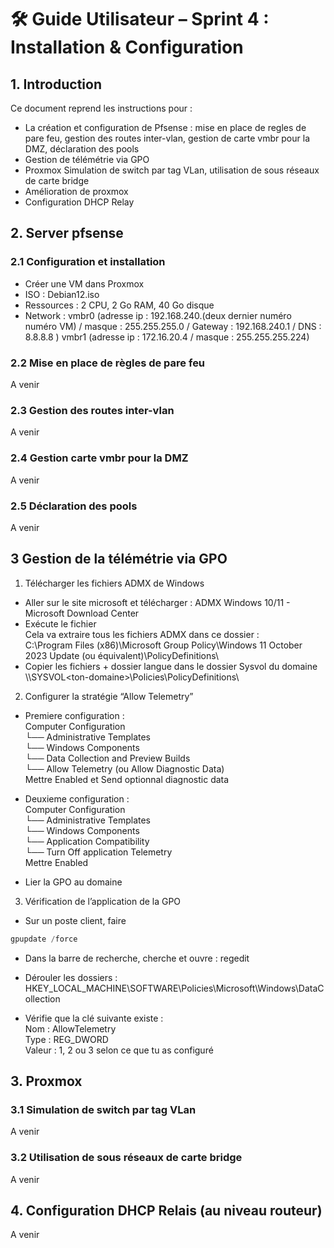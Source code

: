 # 🛠️ Guide Utilisateur – Sprint 4 : Installation & Configuration

## 1. Introduction

Ce document reprend les instructions pour :   
- La création et configuration de Pfsense : mise en place de regles de pare feu, gestion des routes inter-vlan, gestion de carte vmbr pour la DMZ, déclaration des pools  
- Gestion de télémétrie via GPO    
- Proxmox Simulation de switch par tag VLan, utilisation de sous réseaux de carte bridge  
- Amélioration de proxmox
- Configuration DHCP Relay  

## 2. Server pfsense

### 2.1 Configuration et installation  
- Créer une VM dans Proxmox 
- ISO : Debian12.iso
- Ressources : 2 CPU, 2 Go RAM, 40 Go disque
- Network : 
vmbr0 (adresse ip : 192.168.240.(deux dernier numéro numéro VM) / masque : 255.255.255.0 / Gateway : 192.168.240.1 / DNS : 8.8.8.8 ) 
vmbr1 (adresse ip : 172.16.20.4 / masque : 255.255.255.224) 

### 2.2 Mise en place de règles de pare feu   
A venir 

### 2.3 Gestion des routes inter-vlan  
A venir  

### 2.4 Gestion carte vmbr pour la DMZ  
A venir  

### 2.5 Déclaration des pools   
A venir  


## 3 Gestion de la télémétrie via GPO  

1. Télécharger les fichiers ADMX de Windows  

- Aller sur le site microsoft et télécharger :  ADMX Windows 10/11 - Microsoft Download Center  
- Exécute le fichier  
Cela va extraire tous les fichiers ADMX dans ce dossier :  
C:\Program Files (x86)\Microsoft Group Policy\Windows 11 October 2023 Update (ou équivalent)\PolicyDefinitions\  
- Copier les fichiers + dossier langue dans le dossier Sysvol du domaine  
\\<ton-domaine>\SYSVOL\<ton-domaine>\Policies\PolicyDefinitions\  

2. Configurer la stratégie “Allow Telemetry”  

- Premiere configuration :  
Computer Configuration  
└── Administrative Templates  
    └── Windows Components  
        └── Data Collection and Preview Builds  
            └── Allow Telemetry (ou Allow Diagnostic Data)  
Mettre Enabled et Send optionnal diagnostic data  

- Deuxieme configuration :  
Computer Configuration  
└── Administrative Templates  
    └── Windows Components  
        └── Application Compatibility  
            └── Turn Off application Telemetry  
Mettre Enabled  

- Lier la GPO au domaine  
            
3. Vérification de l’application de la GPO   

- Sur un poste client, faire   
``` powershell  
gpupdate /force  
```

- Dans la barre de recherche, cherche et ouvre : regedit  

- Dérouler les dossiers : HKEY_LOCAL_MACHINE\SOFTWARE\Policies\Microsoft\Windows\DataCollection  

- Vérifie que la clé suivante existe :  
Nom : AllowTelemetry  
Type : REG_DWORD  
Valeur : 1, 2 ou 3 selon ce que tu as configuré  

## 3. Proxmox  

### 3.1 Simulation de switch par tag VLan  
A venir  

### 3.2 Utilisation de sous réseaux de carte bridge  
A venir  

## 4. Configuration DHCP Relais (au niveau routeur) 
A venir  
